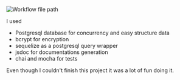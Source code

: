 ![Workflow file path](https://github.com/agbanusi/Funda-Wallet/.github/workflows/test.yml/badge.svg)

I used 
- Postgresql database for concurrency and easy structure data
- bcrypt for encryption
- sequelize as a postgresql query wrapper
- jsdoc for documentations generation
- chai and mocha for tests

Even though I couldn't finish this project it was a lot of fun doing it.
